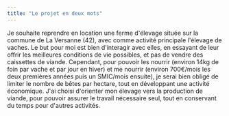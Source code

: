```yaml
---
title: "Le projet en deux mots"
---
```


Je souhaite reprendre en location une ferme d'élevage située sur la commune de
La Versanne (42), avec comme activité principale l'élevage de vaches. Le but
pour moi est bien d'interagir avec elles, en essayant de leur offrir les
meilleures conditions de vie possibles, et pas de vendre des caissettes de
viande. Cependant, pour pouvoir les nourrir (environ 14kg de foin par vache et
par jour en hiver) et me nourrir (environ 700€/mois les deux premières années
puis un SMIC/mois ensuite), je serai bien obligé de limiter le nombre de bêtes
par hectare, tout en développant une activité économique. J'ai choisi
d'orienter mon élevage vers la production de viande, pour pouvoir assurer le
travail nécessaire seul, tout en conservant du temps pour d'autres activités.
